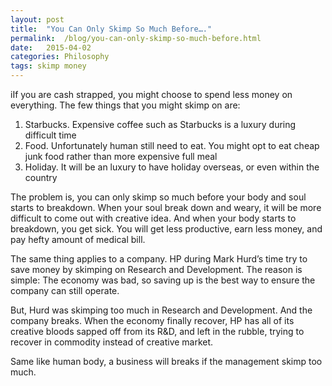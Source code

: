 ```yaml
---
layout: post
title:  "You Can Only Skimp So Much Before…."
permalink:  /blog/you-can-only-skimp-so-much-before.html
date:   2015-04-02
categories: Philosophy
tags: skimp money
---
```


iIf you are cash strapped, you might choose to spend less money on everything. The few things that you might skimp on are:

1. Starbucks. Expensive coffee such as Starbucks is a luxury during difficult time
2. Food. Unfortunately human still need to eat. You might opt to eat cheap junk food rather than more expensive full meal
3. Holiday. It will be an luxury to have holiday overseas, or even within the country

The problem is, you can only skimp so much before your body and soul starts to breakdown. When your soul break down and weary, it will be more difficult to come out with creative idea. And when your body starts to breakdown, you get sick. You will get less productive, earn less money, and pay hefty amount of medical bill.

The same thing applies to a company. HP during Mark Hurd’s time try to save money by skimping on Research and Development. The reason is simple: The economy was bad, so saving up is the best way to ensure the company can still operate.

But, Hurd was skimping too much in Research and Development. And the company breaks. When the economy finally recover, HP has all of its creative bloods sapped off from its R&D, and left in the rubble, trying to recover in commodity instead of creative market.

Same like human body, a business will breaks if the management skimp too much.
